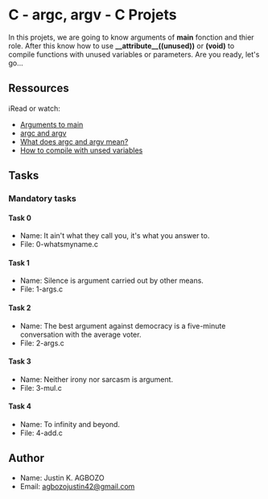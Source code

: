 # C - argc, argv - C Projets
   In this projets, we are going to know arguments of **main** fonction and thier role. After this know how to use **\_\_attribute\_\_((unused))** or **(void)** to compile functions with unused variables or parameters. Are you ready, let's go...

## Ressources
:information_source:Read or watch:
- [Arguments to main](https://publications.gbdirect.co.uk//c_book/chapter10/arguments_to_main.html)
- [argc and argv](http://crasseux.com/books/ctutorial/argc-and-argv.html)
- [What does argc and argv mean?](https://www.youtube.com/watch?v=aP1ijjeZc24)
- [How to compile with unsed variables](https://www.google.com/webhp?q=unused+variable+C)

## Tasks
### Mandatory tasks
#### Task 0
- Name: It ain't what they call you, it's what you answer to.
- File: 0-whatsmyname.c
#### Task 1
- Name: Silence is argument carried out by other means.
- File: 1-args.c
#### Task 2
- Name: The best argument against democracy is a five-minute conversation with the average voter.
- File: 2-args.c
#### Task 3
- Name: Neither irony nor sarcasm is argument.
- File: 3-mul.c
#### Task 4
- Name: To infinity and beyond.
- File: 4-add.c

## Author
- Name: Justin K. AGBOZO
- Email: agbozojustin42@gmail.com
